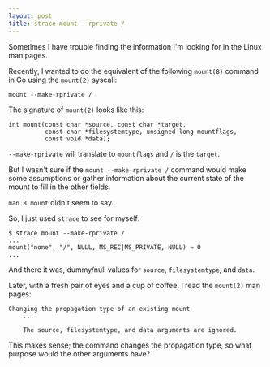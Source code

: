 ```yaml
---
layout: post
title: strace mount --rprivate /
---
```


Sometimes I have trouble finding the information I'm looking for in the Linux man pages.

Recently, I wanted to do the equivalent of the following `mount(8)` command in Go using the `mount(2)` syscall:
```
mount --make-rprivate /
```

The signature of `mount(2)` looks like this:
```
int mount(const char *source, const char *target,
          const char *filesystemtype, unsigned long mountflags,
          const void *data);
```

`--make-rprivate` will translate to `mountflags` and `/` is the `target`.

But I wasn't sure if the `mount --make-rprivate /` command would make some assumptions or gather information about the current state of the mount to fill in the other fields.

`man 8 mount` didn't seem to say.


So, I just used `strace` to see for myself:
```
$ strace mount --make-rprivate /
...
mount("none", "/", NULL, MS_REC|MS_PRIVATE, NULL) = 0
...
```
And there it was, dummy/null values for `source`, `filesystemtype`, and `data`.

Later, with a fresh pair of eyes and a cup of coffee, I read the `mount(2)` man pages:
```
Changing the propagation type of an existing mount
    ...

    The source, filesystemtype, and data arguments are ignored.
```

This makes sense; the command changes the propagation type, so what purpose would the other arguments have?

